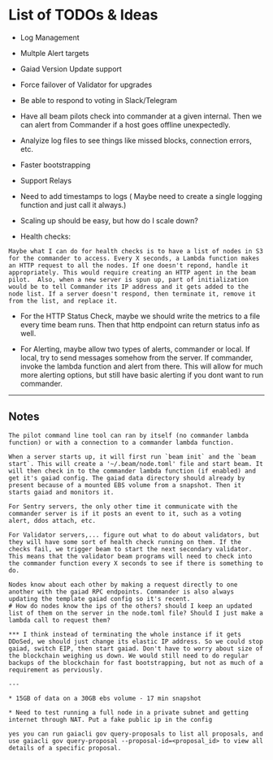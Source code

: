 # List of TODOs & Ideas

- Log Management

- Multple Alert targets

- Gaiad Version Update support

- Force failover of Validator for upgrades

- Be able to respond to voting in Slack/Telegram

- Have all beam pilots check into commander at a given internal. Then we can alert from Commander if a host goes offline unexpectedly.

- Analyize log files to see things like missed blocks, connection errors, etc. 

- Faster bootstrapping

- Support Relays

- Need to add timestamps to logs ( Maybe need to create a single logging function and just call it always.)

- Scaling up should be easy, but how do I scale down?

- Health checks:

```
Maybe what I can do for health checks is to have a list of nodes in S3 for the commander to access. Every X seconds, a Lambda function makes an HTTP request to all the nodes. If one doesn't repond, handle it appropriately. This would require creating an HTTP agent in the beam pilot.  Also, when a new server is spun up, part of initialization would be to tell Commander its IP address and it gets added to the node list. If a server doesn't respond, then terminate it, remove it from the list, and replace it.
```

- For the HTTP Status Check, maybe we should write the metrics to a file every time beam runs. Then that http endpoint can return status info as well.

- For Alerting, maybe allow two types of alerts, commander or local. If local, try to send messages somehow from the server. If commander, invoke the lambda function and alert from there. This will allow for much more alerting options, but still have basic alerting if you dont want to run commander.


---

## Notes

```
The pilot command line tool can ran by itself (no commander lambda function) or with a connection to a commander lambda function.

When a server starts up, it will first run `beam init` and the `beam start`. This will create a '~/.beam/node.toml' file and start beam. It will then check in to the commander lambda function (if enabled) and get it's gaiad config. The gaiad data directory should already by present because of a mounted EBS volume from a snapshot. Then it starts gaiad and monitors it.

For Sentry servers, the only other time it communicate with the commander server is if it posts an event to it, such as a voting alert, ddos attach, etc.

For Validator servers,... figure out what to do about validators, but they will have some sort of health check running on them. If the checks fail, we trigger beam to start the next secondary validator. This means that the validator beam programs will need to check into the commander function every X seconds to see if there is something to do.

Nodes know about each other by making a request directly to one another with the gaiad RPC endpoints. Commander is also always updating the template gaiad config so it's recent.
# How do nodes know the ips of the others? should I keep an updated list of them on the server in the node.toml file? Should I just make a lambda call to request them?

*** I think instead of terminating the whole instance if it gets DDoSed, we should just change its elastic IP address. So we could stop gaiad, switch EIP, then start gaiad. Don't have to worry about size of the blockchain weighing us down. We would still need to do regular backups of the blockchain for fast bootstrapping, but not as much of a requirement as perviously. 

---

* 15GB of data on a 30GB ebs volume - 17 min snapshot

* Need to test running a full node in a private subnet and getting internet through NAT. Put a fake public ip in the config

yes you can run gaiacli gov query-proposals to list all proposals, and use gaiacli gov query-proposal --proposal-id=<proposal_id> to view all details of a specific proposal.

```